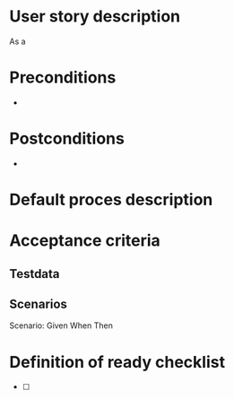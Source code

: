 # User story description
As a 
# Preconditions
-
# Postconditions
-
# Default proces description

# Acceptance criteria
## Testdata

## Scenarios
Scenario: 
Given
When
Then

# Definition of ready checklist
- [ ] 